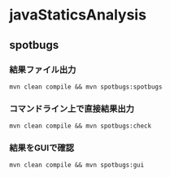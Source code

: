 # javaStaticsAnalysis

## spotbugs

### 結果ファイル出力

`mvn clean compile && mvn spotbugs:spotbugs`

### コマンドライン上で直接結果出力

`mvn clean compile && mvn spotbugs:check`

### 結果をGUIで確認

`mvn clean compile && mvn spotbugs:gui`
